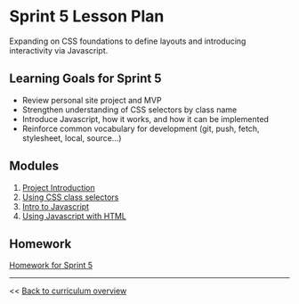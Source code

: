 # Sprint 5 Lesson Plan

Expanding on CSS foundations to define layouts and introducing interactivity via Javascript.

## Learning Goals for Sprint 5
* Review personal site project and MVP
* Strengthen understanding of CSS selectors by class name
* Introduce Javascript, how it works, and how it can be implemented
* Reinforce common vocabulary for development (git, push, fetch, stylesheet, local, source...)

## Modules
1. [Project Introduction](../modules/project/mvp)
1. [Using CSS class selectors](../modules/using-class-css-selectors)
1. [Intro to Javascript](../modules/intro-to-js)
1. [Using Javascript with HTML](../modules/using-js-with-html)

## Homework
[Homework for Sprint 5](./05-sprint-homework/)

---
<< [Back to curriculum overview](https://glover.io/refcode-docs/curriculum/)
